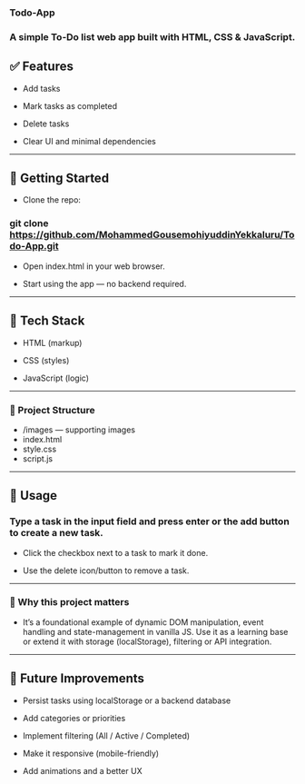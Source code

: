 
### Todo-App

### A simple To-Do list web app built with HTML, CSS & JavaScript.

## ✅ Features

- Add tasks

- Mark tasks as completed

- Delete tasks

- Clear UI and minimal dependencies

---


## 🚀 Getting Started

- Clone the repo:

### git clone https://github.com/MohammedGousemohiyuddinYekkaluru/Todo-App.git

- Open index.html in your web browser.

- Start using the app — no backend required.

---

## 🧰 Tech Stack

- HTML (markup)

- CSS (styles)

- JavaScript (logic)

---

### 📁 Project Structure
- /images      — supporting images  
- index.html  
- style.css  
- script.js  

---

## 📌 Usage

### Type a task in the input field and press enter or the add button to create a new task.

- Click the checkbox next to a task to mark it done.

- Use the delete icon/button to remove a task.

---

### 📝 Why this project matters

- It’s a foundational example of dynamic DOM manipulation, event handling and state-management in vanilla JS. Use it as a learning base or extend it with storage (localStorage), filtering or API integration.

---

## 🔧 Future Improvements

- Persist tasks using localStorage or a backend database

- Add categories or priorities

- Implement filtering (All / Active / Completed)

- Make it responsive (mobile-friendly)

- Add animations and a better UX

